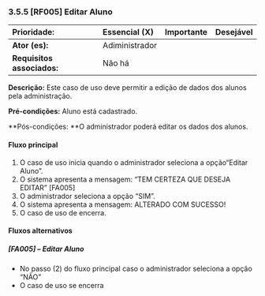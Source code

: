 ### 3.5.5 **\[RF005\] Editar Aluno**

| **Prioridade:** | Essencial \(X\) | Importante | Desejável |
| :--- | :--- | :--- | :--- |
| **Ator \(es\):** | Adiministrador |  |  |
| **Requisitos associados:** | Não há |  |  |

**Descrição:** Este caso de uso deve permitir a edição de dados dos alunos pela administração.

**Pré-condições:** Aluno está cadastrado.

**Pós-condições: **O administrador poderá editar os dados dos alunos.

#### Fluxo principal

1. O caso de uso inicia quando o administrador seleciona a opção“Editar Aluno”.
2. O sistema apresenta a mensagem: “TEM CERTEZA QUE DESEJA EDITAR” \[FA005\]
3. O administrador seleciona a opção “SIM”.
4. O sistema apresenta a mensagem: ALTERADO COM SUCESSO!
5. O caso de uso de encerra.

#### Fluxos alternativos

##### \[FA005\] – Editar Aluno

* No passo \(2\) do fluxo principal caso o administrador seleciona a opção “NÃO”
* O caso de uso se encerra




